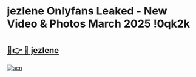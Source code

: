 # jezlene Onlyfans Leaked - New Video & Photos March 2025 !0qk2k

# <h2><a href="https://sesziy.iuczelnia.edu.pl?title=jezlene&ref=0qk2k">🔗👉 🔴 jezlene</a></h2>

[![acn](https://github.com/user-attachments/assets/0f9c940e-d8b0-45ae-aac7-cd30a18b3e1c)](https://sesziy.iuczelnia.edu.pl?title=jezlene&ref=0qk2k)

